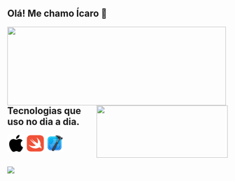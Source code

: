 ## Olá! Me chamo Ícaro 👋

 <div>
  <img height="180" width="500" src="https://github-readme-stats.vercel.app/api?username=icaroliveira&theme=gotham&show_icons=true" style="float:left;">
  <img height="120" width="300" src="https://github-readme-stats.vercel.app/api/top-langs/?username=icaroliveira&&theme=gotham&layout=compact" style="float:right;">
</div>

 ## Tecnologias que uso no dia a dia.
 
<div style="display: inline_block">
<img aling="center" reight="30" width="40" src='https://github.com/devicons/devicon/blob/master/icons/apple/apple-original.svg'>
<img aling="center" reight="30" width="40" src='https://github.com/devicons/devicon/blob/master/icons/swift/swift-original.svg'>
<img aling="center" reight="30" width="40" src='https://github.com/devicons/devicon/blob/master/icons/xcode/xcode-original.svg'>
</div>

##

<div>
 <a href="https://www.linkedin.com/in/icaro-rangel" target="_blank"><img src="https://img.shields.io/badge/LinkedIn-0077B5?style=for-the-badge&logo=linkedin&logoColor=white" target="blank"></a>
</div>
